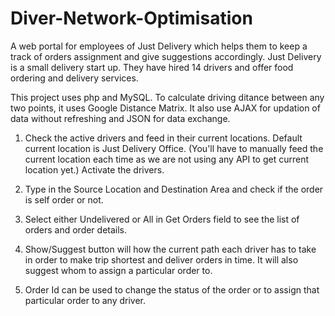 # Diver-Network-Optimisation
A web portal for employees of Just Delivery which helps them to keep a track of orders assignment and give suggestions accordingly.
Just Delivery is a small delivery start up. They have hired 14 drivers and offer food ordering and delivery services.

This project uses php and MySQL. To calculate driving ditance between any two points, it uses Google Distance Matrix.
It also use AJAX for updation of data without refreshing and JSON for data exchange.

1. Check the active drivers and feed in their current locations. Default current location is Just Delivery Office.
(You'll have to manually feed the current location each time as we are not using any API to get current location yet.)
Activate the drivers.

2. Type in the Source Location and Destination Area and check if the order is self order or not.

3. Select either Undelivered or All in Get Orders field to see the list of orders and order details.

4. Show/Suggest button will how the current path each driver has to take in order to make trip shortest and deliver orders in time.
   It will also suggest whom to assign a particular order to.

5. Order Id can be used to change the status of the order or to assign that particular order to any driver.
